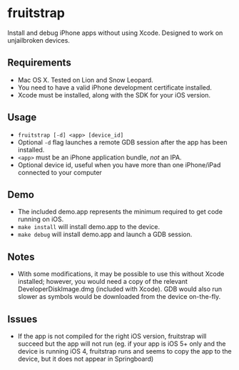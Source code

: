 fruitstrap
==========
Install and debug iPhone apps without using Xcode. Designed to work on unjailbroken devices.

## Requirements

* Mac OS X. Tested on Lion and Snow Leopard.
* You need to have a valid iPhone development certificate installed.
* Xcode must be installed, along with the SDK for your iOS version.

## Usage

* `fruitstrap [-d] <app> [device_id]`
* Optional `-d` flag launches a remote GDB session after the app has been installed.
* `<app>` must be an iPhone application bundle, *not* an IPA.
* Optional device id, useful when you have more than one iPhone/iPad connected to your computer

## Demo

* The included demo.app represents the minimum required to get code running on iOS.
* `make install` will install demo.app to the device.
* `make debug` will install demo.app and launch a GDB session.

## Notes

* With some modifications, it may be possible to use this without Xcode installed; however, you would need a copy of the relevant DeveloperDiskImage.dmg (included with Xcode). GDB would also run slower as symbols would be downloaded from the device on-the-fly.

## Issues

* If the app is not compiled for the right iOS version, fruitstrap will succeed but the app will not run (eg. if your app is iOS 5+ only and the device is running iOS 4, fruitstrap runs and seems to copy the app to the device, but it does not appear in Springboard)
